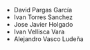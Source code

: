 - David Pargas García 
- Ivan Torres Sanchez 
- Jose Javier Holgado 
- Ivan Vellisca Vara 
- Alejandro Vasco Ludeña
